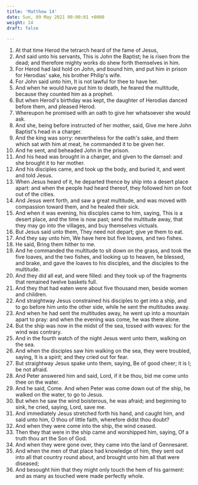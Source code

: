 ```yaml
---
title: 'Matthew 14'
date: Sun, 09 May 2021 00:00:01 +0000
weight: 14
draft: false
  
---
```


1. At that time Herod the tetrarch heard of the fame of Jesus,
2. And said unto his servants, This is John the Baptist; he is risen from the dead; and therefore mighty works do shew forth themselves in him.
3. For Herod had laid hold on John, and bound him, and put him in prison for Herodias' sake, his brother Philip's wife.
4. For John said unto him, It is not lawful for thee to have her.
5. And when he would have put him to death, he feared the multitude, because they counted him as a prophet.
6. But when Herod's birthday was kept, the daughter of Herodias danced before them, and pleased Herod.
7. Whereupon he promised with an oath to give her whatsoever she would ask.
8. And she, being before instructed of her mother, said, Give me here John Baptist's head in a charger.
9. And the king was sorry: nevertheless for the oath's sake, and them which sat with him at meat, he commanded it to be given her.
10. And he sent, and beheaded John in the prison.
11. And his head was brought in a charger, and given to the damsel: and she brought it to her mother.
12. And his disciples came, and took up the body, and buried it, and went and told Jesus.
13. When Jesus heard of it, he departed thence by ship into a desert place apart: and when the people had heard thereof, they followed him on foot out of the cities.
14. And Jesus went forth, and saw a great multitude, and was moved with compassion toward them, and he healed their sick.
15. And when it was evening, his disciples came to him, saying, This is a desert place, and the time is now past; send the multitude away, that they may go into the villages, and buy themselves victuals.
16. But Jesus said unto them, They need not depart; give ye them to eat.
17. And they say unto him, We have here but five loaves, and two fishes.
18. He said, Bring them hither to me.
19. And he commanded the multitude to sit down on the grass, and took the five loaves, and the two fishes, and looking up to heaven, he blessed, and brake, and gave the loaves to his disciples, and the disciples to the multitude.
20. And they did all eat, and were filled: and they took up of the fragments that remained twelve baskets full.
21. And they that had eaten were about five thousand men, beside women and children.
22. And straightway Jesus constrained his disciples to get into a ship, and to go before him unto the other side, while he sent the multitudes away.
23. And when he had sent the multitudes away, he went up into a mountain apart to pray: and when the evening was come, he was there alone.
24. But the ship was now in the midst of the sea, tossed with waves: for the wind was contrary.
25. And in the fourth watch of the night Jesus went unto them, walking on the sea.
26. And when the disciples saw him walking on the sea, they were troubled, saying, It is a spirit; and they cried out for fear.
27. But straightway Jesus spake unto them, saying, Be of good cheer; it is I; be not afraid.
28. And Peter answered him and said, Lord, if it be thou, bid me come unto thee on the water.
29. And he said, Come. And when Peter was come down out of the ship, he walked on the water, to go to Jesus.
30. But when he saw the wind boisterous, he was afraid; and beginning to sink, he cried, saying, Lord, save me.
31. And immediately Jesus stretched forth his hand, and caught him, and said unto him, O thou of little faith, wherefore didst thou doubt?
32. And when they were come into the ship, the wind ceased.
33. Then they that were in the ship came and worshipped him, saying, Of a truth thou art the Son of God.
34. And when they were gone over, they came into the land of Gennesaret.
35. And when the men of that place had knowledge of him, they sent out into all that country round about, and brought unto him all that were diseased;
36. And besought him that they might only touch the hem of his garment: and as many as touched were made perfectly whole.
